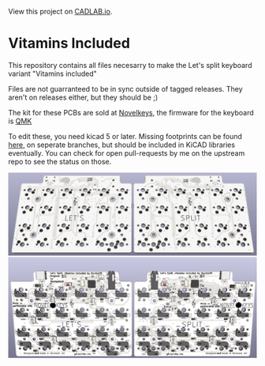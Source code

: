 View this project on [CADLAB.io](https://cadlab.io/project/1862). 

# Vitamins Included

This repository contains all files necesarry to make the Let's split keyboard variant "Vitamins included"

Files are not guarranteed to be in sync outside of tagged releases. They aren't on releases either, but they should be ;)

The kit for these PCBs are sold at [Novelkeys](https://novelkeys.xyz), 
the firmware for the keyboard is [QMK](https://github.com/qmk/qmk_firmware/tree/master/keyboards/vitamins_included)

To edit these, you need kicad 5 or later. Missing footprints can be found [here](https://github.com/Duckle29/kicad-footprints), on seperate branches, but should be included in KiCAD libraries eventually. You can check for open pull-requests by me on the upstream repo to see the status on those.

![top render](images/top.png)
![bottom render](images/bot.png)
